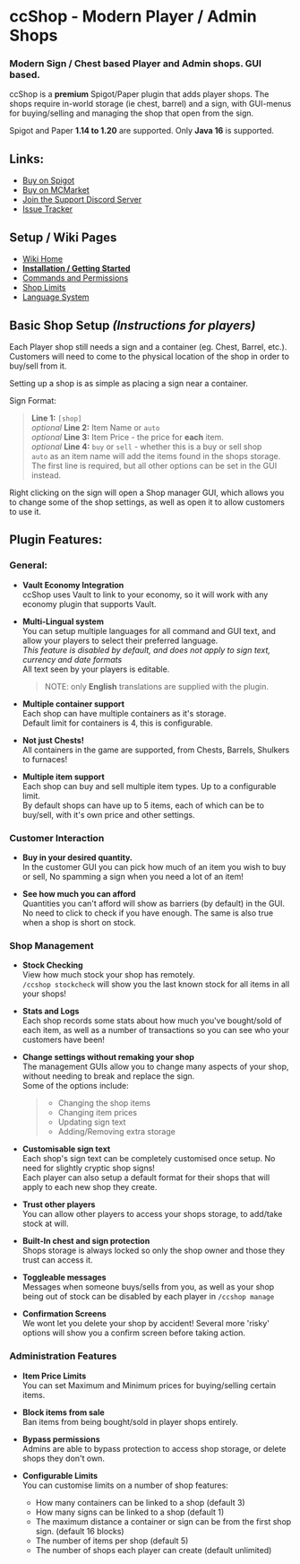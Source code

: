 # ccShop - Modern Player / Admin Shops 
### Modern Sign / Chest based Player and Admin shops. GUI based. 
ccShop is a **premium** Spigot/Paper plugin that adds player shops. The shops require in-world storage (ie chest, barrel) and a sign, with GUI-menus for buying/selling and managing the shop that open from the sign.

Spigot and Paper **1.14 to 1.20** are supported. Only **Java 16** is supported.

## Links:
- [Buy on Spigot](#)
- [Buy on MCMarket](#)
- [Join the Support Discord Server](https://discord.gg/zy3MaPq)
- [Issue Tracker](https://github.com/TheClowner/ccshop-support/issues)

## Setup / Wiki Pages
- [Wiki Home](https://github.com/TheClowner/ccshop-support/wiki)
- [**Installation / Getting Started**](https://github.com/TheClowner/ccshop-support/wiki/Getting-Started)
- [Commands and Permissions](https://github.com/TheClowner/ccshop-support/wiki/Commands-Permissions)
- [Shop Limits](https://github.com/TheClowner/ccshop-support/wiki/Limits)
- [Language System](https://github.com/TheClowner/ccshop-support/wiki/Language)

## Basic Shop Setup *(Instructions for players)*
Each Player shop still needs a sign and a container (eg. Chest, Barrel, etc.).   
Customers will need to come to the physical location of the shop in order to buy/sell from it.    

Setting up a shop is as simple as placing a sign near a container.

Sign Format:   
> **Line 1:** `[shop]`   
> *optional* **Line 2:** Item Name or `auto`   
> *optional* **Line 3:** Item Price - the price for **each** item.   
> *optional* **Line 4:** `buy` or `sell` - whether this is a buy or sell shop   
> `auto` as an item name will add the items found in the shops storage.   
> The first line is required, but all other options can be set in the GUI instead.    

Right clicking on the sign will open a Shop manager GUI, which allows you to change some of the shop settings, as well as open it to allow customers to use it.

## Plugin Features:
### General:
- **Vault Economy Integration**   
ccShop uses Vault to link to your economy, so it will work with any economy plugin that supports Vault.

- **Multi-Lingual system**    
You can setup multiple languages for all command and GUI text, and allow your players to select their preferred language.     
*This feature is disabled by default, and does not apply to sign text, currency and date formats*    
All text seen by your players is editable.     
  > NOTE: only **English** translations are supplied with the plugin.

- **Multiple container support**    
Each shop can have multiple containers as it's storage.     
Default limit for containers is 4, this is configurable.   

- **Not just Chests!**   
All containers in the game are supported, from Chests, Barrels, Shulkers to furnaces!

- **Multiple item support**   
Each shop can buy and sell multiple item types. Up to a configurable limit.    
By default shops can have up to 5 items, each of which can be to buy/sell, with it's own price and other settings.    

### Customer Interaction
- **Buy in your desired quantity.**    
In the customer GUI you can pick how much of an item you wish to buy or sell, No spamming a sign when you need a lot of an item!

- **See how much you can afford**   
Quantities you can't afford will show as barriers (by default) in the GUI. No need to click to check if you have enough. The same is also true when a shop is short on stock. 

### Shop Management
- **Stock Checking**    
View how much stock your shop has remotely.    
`/ccshop stockcheck` will show you the last known stock for all items in all your shops!

- **Stats and Logs**    
Each shop records some stats about how much you've bought/sold of each item, as well as a number of transactions so you can see who your customers have been!

- **Change settings without remaking your shop**    
The management GUIs allow you to change many aspects of your shop, without needing to break and replace the sign.     
Some of the options include:
  > - Changing the shop items    
  > - Changing item prices    
  > - Updating sign text
  > - Adding/Removing extra storage

- **Customisable sign text**    
Each shop's sign text can be completely customised once setup. No need for slightly cryptic shop signs!    
Each player can also setup a default format for their shops that will apply to each new shop they create. 

- **Trust other players**    
You can allow other players to access your shops storage, to add/take stock at will.

- **Built-In chest and sign protection**    
Shops storage is always locked so only the shop owner and those they trust can access it.

- **Toggleable messages**    
Messages when someone buys/sells from you, as well as your shop being out of stock can be disabled by each player in `/ccshop manage`

- **Confirmation Screens**    
We wont let you delete your shop by accident! Several more 'risky' options will show you a confirm screen before taking action. 

### Administration Features
- **Item Price Limits**    
You can set Maximum and Minimum prices for buying/selling certain items.

- **Block items from sale**    
Ban items from being bought/sold in player shops entirely. 

- **Bypass permissions**    
Admins are able to bypass protection to access shop storage, or delete shops they don't own. 

- **Configurable Limits**    
You can customise limits on a number of shop features:
  - How many containers can be linked to a shop (default 3)
  - How many signs can be linked to a shop (default 1)
  - The maximum distance a container or sign can be from the first shop sign. (default 16 blocks)
  - The number of items per shop (default 5)
  - The number of shops each player can create (default unlimited)
